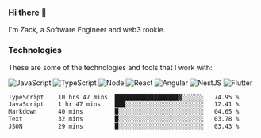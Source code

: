 ### Hi there 👋
I'm Zack, a Software Engineer and web3 rookie.

### Technologies
These are some of the technologies and tools that I work with:

![JavaScript](https://img.shields.io/badge/JavaScript-323330.svg?logo=javascript&logoColor=F7DF1E) 
![TypeScript](https://img.shields.io/badge/TypeScript-007ACC.svg?logo=typescript&logoColor=white) 
![Node](https://img.shields.io/badge/Node.js-43853D.svg?logo=node.js&logoColor=white)
![React](https://img.shields.io/badge/React-20232a.svg?logo=react&logoColor=61DAFB) 
![Angular](https://img.shields.io/badge/Angular-E23237.svg?logo=angularjs&logoColor=white)
![NestJS](https://img.shields.io/badge/NestJS-E0234E?logo=nestjs&logoColor=white)
![Flutter](https://img.shields.io/badge/Flutter-02569B.svg?logo=flutter&logoColor=white)

<!--START_SECTION:waka-->

```txt
TypeScript    10 hrs 47 mins  ██████████████████▓░░░░░░   74.95 %
JavaScript    1 hr 47 mins    ███░░░░░░░░░░░░░░░░░░░░░░   12.41 %
Markdown      40 mins         █░░░░░░░░░░░░░░░░░░░░░░░░   04.65 %
Text          32 mins         █░░░░░░░░░░░░░░░░░░░░░░░░   03.78 %
JSON          29 mins         █░░░░░░░░░░░░░░░░░░░░░░░░   03.43 %
```

<!--END_SECTION:waka-->
